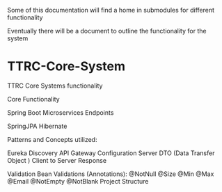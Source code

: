 Some of this documentation will find a home in submodules for different functionality 

Eventually there will be a document to outline the functionality for the system

# TTRC-Core-System
TTRC Core Systems functionality 

Core Functionality 

Spring Boot
Microservices
Endpoints

SpringJPA
Hibernate

Patterns and Concepts utilized:

Eureka Discovery 
API Gateway
Configuration Server
DTO (Data Transfer Object )
  Client to Server Response
  
Validation
  Bean Validations (Annotations):
    @NotNull
    @Size
    @Min
    @Max
    @Email
    @NotEmpty
    @NotBlank
Project Structure



